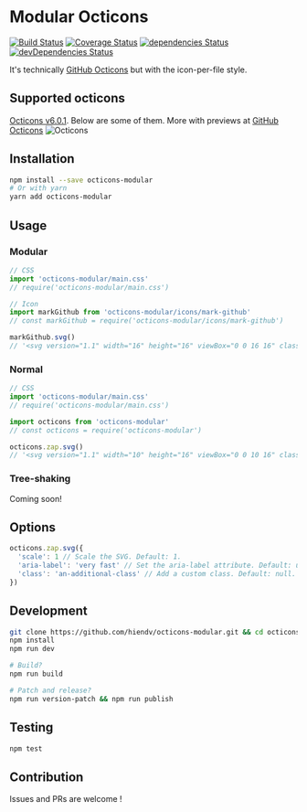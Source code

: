 # Modular Octicons
[![Build Status](https://travis-ci.org/hiendv/octicons-modular.svg?branch=master)](https://travis-ci.org/hiendv/octicons-modular) [![Coverage Status](https://coveralls.io/repos/github/hiendv/octicons-modular/badge.svg?branch=master)](https://coveralls.io/github/hiendv/octicons-modular?branch=master) [![dependencies Status](https://david-dm.org/hiendv/octicons-modular/status.svg)](https://david-dm.org/hiendv/octicons-modular) [![devDependencies Status](https://david-dm.org/hiendv/octicons-modular/dev-status.svg)](https://david-dm.org/hiendv/octicons-modular?type=dev)

It's technically [GitHub Octicons](https://github.com/primer/octicons) but with the icon-per-file style.

## Supported octicons
[Octicons v6.0.1](https://github.com/primer/octicons/tree/v6.0.1/lib/svg). Below are some of them. More with previews at [GitHub Octicons](https://octicons.github.com/)
![Octicons](https://raw.githubusercontent.com/hiendv/octicons-modular/master/octicons.png)

## Installation
```bash
npm install --save octicons-modular
# Or with yarn
yarn add octicons-modular
```

## Usage
### Modular
```js
// CSS
import 'octicons-modular/main.css'
// require('octicons-modular/main.css')

// Icon
import markGithub from 'octicons-modular/icons/mark-github'
// const markGithub = require('octicons-modular/icons/mark-github')

markGithub.svg()
// '<svg version="1.1" width="16" height="16" viewBox="0 0 16 16" class="octicon octicon-mark-github" aria-hidden="true" ><path fill-rule="evenodd" d="M8 0C3.58 0 0 3.58 0 8c0 3.54 2.29 6.53 5.47 7.59.4.07.55-.17.55-.38 0-.19-.01-.82-.01-1.49-2.01.37-2.53-.49-2.69-.94-.09-.23-.48-.94-.82-1.13-.28-.15-.68-.52-.01-.53.63-.01 1.08.58 1.23.82.72 1.21 1.87.87 2.33.66.07-.52.28-.87.51-1.07-1.78-.2-3.64-.89-3.64-3.95 0-.87.31-1.59.82-2.15-.08-.2-.36-1.02.08-2.12 0 0 .67-.21 2.2.82.64-.18 1.32-.27 2-.27.68 0 1.36.09 2 .27 1.53-1.04 2.2-.82 2.2-.82.44 1.1.16 1.92.08 2.12.51.56.82 1.27.82 2.15 0 3.07-1.87 3.75-3.65 3.95.29.25.54.73.54 1.48 0 1.07-.01 1.93-.01 2.2 0 .21.15.46.55.38A8.013 8.013 0 0 0 16 8c0-4.42-3.58-8-8-8z"/></svg>'

```

### Normal
```js
// CSS
import 'octicons-modular/main.css'
// require('octicons-modular/main.css')

import octicons from 'octicons-modular'
// const octicons = require('octicons-modular')

octicons.zap.svg()
// '<svg version="1.1" width="10" height="16" viewBox="0 0 10 16" class="octicon octicon-zap" aria-hidden="true" ><path fill-rule="evenodd" d="M10 7H6l3-7-9 9h4l-3 7z"/></svg>'
```

### Tree-shaking
Coming soon!

## Options
```js
octicons.zap.svg({
  'scale': 1 // Scale the SVG. Default: 1.
  'aria-label': 'very fast' // Set the aria-label attribute. Default: undefined.
  'class': 'an-additional-class' // Add a custom class. Default: null.
})
```

## Development
```bash
git clone https://github.com/hiendv/octicons-modular.git && cd octicons-modular
npm install
npm run dev

# Build?
npm run build

# Patch and release?
npm run version-patch && npm run publish
```

## Testing
```bash
npm test
```

## Contribution
Issues and PRs are welcome !
